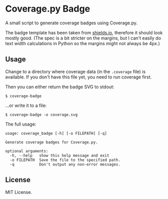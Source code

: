 # Coverage.py Badge

A small script to generate coverage badges using Coverage.py.

The badge template has been taken from [shields.io](http://shields.io/),
therefore it should look mostly good. (The spec is a bit stricter on the
margins, but I can't easily do text width calculations in Python so the margins
might not always be 4px.)


## Usage

Change to a directory where coverage data (in the `.coverage` file) is
available. If you don't have this file yet, you need to run coverage first.

Then you can either return the badge SVG to stdout:

    $ coverage-badge

...or write it to a file:

    $ coverage-badge -o coverage.svg

The full usage:

    usage: coverage_badge [-h] [-o FILEPATH] [-q]

    Generate coverage badges for Coverage.py.

    optional arguments:
      -h, --help   show this help message and exit
      -o FILEPATH  Save the file to the specified path.
      -q           Don't output any non-error messages.


## License

MIT License.
